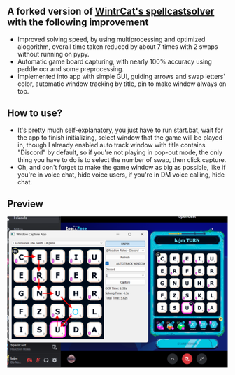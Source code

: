 ## A forked version of [WintrCat's spellcastsolver](https://github.com/wintrcat/spellcastsolver) with the following improvement
- Improved solving speed, by using multiprocessing and optimized alogorithm, overall time taken reduced by about 7 times with 2 swaps without running on pypy.
- Automatic game board capturing, with nearly 100% accuracy using paddle ocr and some preprocessing.
- Implemented into app with simple GUI, guiding arrows and swap letters' color, automatic window tracking by title, pin to make window always on top.

## How to use?
- It's pretty much self-explanatory, you just have to run start.bat, wait for the app to finish initializing, select window that the game will be played in, though I already enabled auto track window with title contains "Discord" by default, so if you're not playing in pop-out mode, the only thing you have to do is to select the number of swap, then click capture.  
- Oh, and don't forget to make the game window as big as possible, like if you're in voice chat, hide voice users, if you're in DM voice calling, hide chat.

## Preview
<img src="resources/preview/app_preview.png" alt="Preview Image" width="700">
